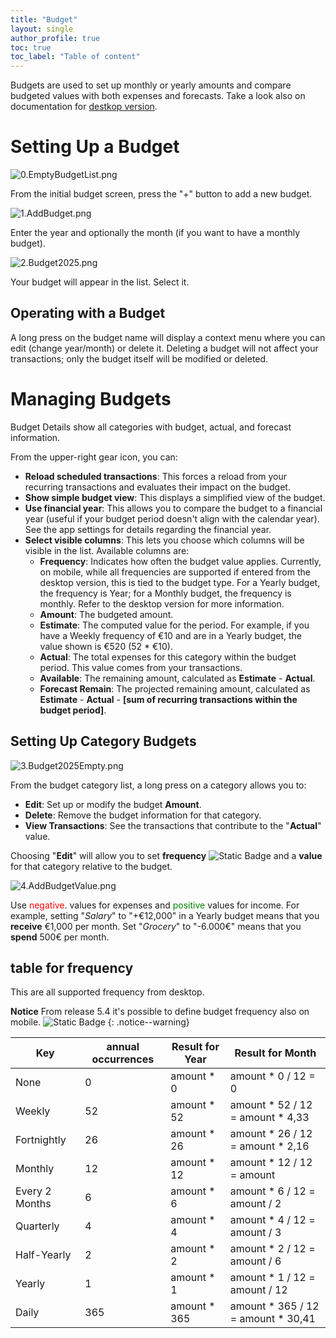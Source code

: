 ```yaml
---
title: "Budget"
layout: single
author_profile: true
toc: true
toc_label: "Table of content"
---
```


Budgets are used to set up monthly or yearly amounts and compare budgeted values with both expenses and forecasts.
Take a look also on documentation for [destkop version](https://moneymanagerex.org/moneymanagerex/en_US/budget.html).

# Setting Up a Budget
![0.EmptyBudgetList.png](0.EmptyBudgetList.png-th.png)

From the initial budget screen, press the "+" button to add a new budget.

![1.AddBudget.png](1.AddBudget.png-th.png)

Enter the year and optionally the month (if you want to have a monthly budget).

![2.Budget2025.png](2.Budget2025.png-th.png)

Your budget will appear in the list. Select it.

## Operating with a Budget
A long press on the budget name will display a context menu where you can edit (change year/month) or delete it. Deleting a budget will not affect your transactions; only the budget itself will be modified or deleted.

# Managing Budgets
Budget Details show all categories with budget, actual, and forecast information.

From the upper-right gear icon, you can:
- **Reload scheduled transactions**: This forces a reload from your recurring transactions and evaluates their impact on the budget.
- **Show simple budget view**: This displays a simplified view of the budget.
- **Use financial year**: This allows you to compare the budget to a financial year (useful if your budget period doesn't align with the calendar year). See the app settings for details regarding the financial year.
- **Select visible columns**: This lets you choose which columns will be visible in the list. Available columns are:
  - **Frequency**: Indicates how often the budget value applies. Currently, on mobile, while all frequencies are supported if entered from the desktop version, this is tied to the budget type. For a Yearly budget, the frequency is Year; for a Monthly budget, the frequency is monthly. Refer to the desktop version for more information.
  - **Amount**: The budgeted amount.
  - **Estimate**: The computed value for the period. For example, if you have a Weekly frequency of €10 and are in a Yearly budget, the value shown is €520 (52 * €10).
  - **Actual**: The total expenses for this category within the budget period. This value comes from your transactions.
  - **Available**: The remaining amount, calculated as **Estimate** - **Actual**.
  - **Forecast Remain**: The projected remaining amount, calculated as **Estimate** - **Actual** - **[sum of recurring transactions within the budget period]**.

## Setting Up Category Budgets

![3.Budget2025Empty.png](3.Budget2025Empty.png-th.png)

From the budget category list, a long press on a category allows you to:
- **Edit**: Set up or modify the budget **Amount**.
- **Delete**: Remove the budget information for that category.
- **View Transactions**: See the transactions that contribute to the "**Actual**" value.

Choosing "**Edit**" will allow you to set **frequency** ![Static Badge](https://img.shields.io/badge/new_in-5.4-gree) and a **value** for that category relative to the budget.

![4.AddBudgetValue.png](4.AddBudgetValue.png-th.png)

Use <span style="color:red">negative</span>. values for expenses and <span style="color:green">positive</span> values for income. For example, setting "_Salary_" to "+€12,000" in a Yearly budget means that you **receive** €1,000 per month. Set "_Grocery_" to "-6.000€" means that you **spend** 500€ per month.


## table for frequency
This are all supported frequency from desktop.

**Notice** From release 5.4 it's possible to define budget frequency also on mobile. ![Static Badge](https://img.shields.io/badge/new_in-5.4-gree)
{: .notice--warning}


| Key    | annual occurrences | Result for Year | Result for Month                        |
| -------|-------------------|-----------------|-----------------------------------------|
| None            | 0                 | amount * 0      | amount * 0 / 12 = 0                     |
| Weekly          | 52                | amount * 52     | amount * 52  / 12 = amount * 4,33  |
| Fortnightly     | 26                | amount * 26     | amount * 26  / 12 = amount * 2,16  |
| Monthly         | 12                | amount * 12     | amount * 12  / 12 = amount        |
| Every 2 Months  | 6                 | amount * 6      | amount * 6   / 12 = amount / 2      |
| Quarterly       | 4                 | amount * 4      | amount * 4   / 12 = amount / 3      |
| Half-Yearly     | 2                 | amount * 2      | amount * 2   / 12 = amount / 6      |
| Yearly          | 1                 | amount * 1      | amount * 1   / 12 = amount / 12    |
| Daily           | 365               | amount * 365    | amount * 365 / 12 = amount * 30,41  |

